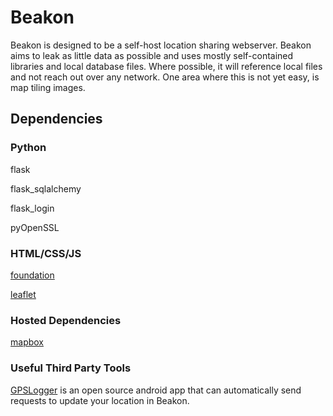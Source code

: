 # Beakon
Beakon is designed to be a self-host location sharing webserver. Beakon aims to leak as little data as possible and uses mostly self-contained libraries and local database files. Where possible, it will reference local files and not reach out over any network. One area where this is not yet easy, is map tiling images.

## Dependencies
### Python
flask

flask_sqlalchemy

flask_login

pyOpenSSL


### HTML/CSS/JS
[foundation]

[leaflet]

### Hosted Dependencies
[mapbox]

### Useful Third Party Tools
[GPSLogger] is an open source android app that can automatically send requests to update your location in Beakon.


[mapbox]: https://www.mapbox.com/
[leaflet]: https://github.com/Leaflet/Leaflet
[foundation]: https://github.com/foundation/foundation-sites
[gpslogger]: https://gpslogger.app